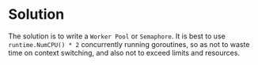 # Solution
The solution is to write a `Worker Pool` or `Semaphore`. It is best to use `runtime.NumCPU() * 2` concurrently running goroutines, so as not to waste time on context switching, and also not to exceed limits and resources.
